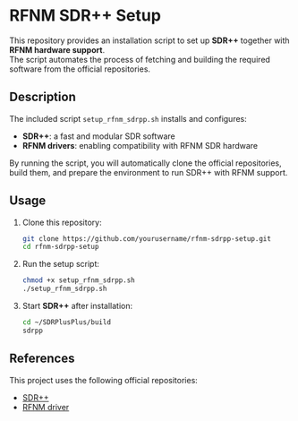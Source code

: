# RFNM SDR++ Setup

This repository provides an installation script to set up **SDR++** together with **RFNM hardware support**.  
The script automates the process of fetching and building the required software from the official repositories.

## Description

The included script `setup_rfnm_sdrpp.sh` installs and configures:
- **SDR++**: a fast and modular SDR software  
- **RFNM drivers**: enabling compatibility with RFNM SDR hardware  

By running the script, you will automatically clone the official repositories, build them, and prepare the environment to run SDR++ with RFNM support.

## Usage

1. Clone this repository:
   ```bash
   git clone https://github.com/yourusername/rfnm-sdrpp-setup.git
   cd rfnm-sdrpp-setup
   ```

2. Run the setup script:
   ```bash
   chmod +x setup_rfnm_sdrpp.sh
   ./setup_rfnm_sdrpp.sh
   ```

3. Start **SDR++** after installation:
   ```bash
   cd ~/SDRPlusPlus/build
   sdrpp
   ```

## References

This project uses the following official repositories:

- [SDR++](https://github.com/AlexandreRouma/SDRPlusPlus)  
- [RFNM driver](https://github.com/rfnm-labs/rfnm-driver)  
